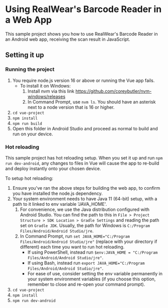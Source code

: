 # Using RealWear's Barcode Reader in a Web App

This sample project shows you how to use RealWear's Barcode Reader in an Android
web app, receiving the scan result in JavaScript.

## Setting it up

### Running the project

1. You require node.js version 16 or above or running the Vue app fails.
    - To install it on Windows:
        1. Install nvm via this link https://github.com/coreybutler/nvm-windows/releases
        2. In Command Prompt, use `nvm ls`. You should have an asterisk next to a node version that is 16 or higher.
2. `cd vue-project`
3. `npm install`
4. `npm run build`
5. Open this folder in Android Studio and proceed as normal to build and run on your device.

### Hot reloading

This sample project has hot reloading setup. When you set it up and run `npm run dev-android`, any changes to files
in Vue will cause the app to re-build and deploy instantly onto your chosen device.

To setup hot reloading:

1. Ensure you've ran the above steps for building the web app, to confirm you have installed the node.js dependency.
2. Your system environment needs to have Java 11 (64-bit) setup, with a path to it linked to env variable 'JAVA_HOME'.
    1. For convenience, we use the Java distribution configured with Android Studio. You can find the path to this in
    `File > Project Structure > SDK Location > Gradle Settings` and reading the path set on `Gradle JDK`. Usually, the
    path for Windows is `C:/Program Files/Android/Android Studio/jre`.
    2. In Command Prompt, run `set JAVA_HOME="C:/Program Files/Android/Android Studio/jre"` (replace with your directory
    if different) each time you want to run hot reloading.
        - If using PowerShell, instead run `$env:JAVA_HOME = "C:/Program Files/Android/Android Studio/jre"`.
        - If using Bash, instead run `export JAVA_HOME="C:/Program Files/Android/Android Studio/jre"`.
        - For ease of use, consider setting the env variable permanently in your system environment variables
        (if you choose this option, remember to close and re-open your command prompt).
2. `cd vue-project`
3. `npm install`
4. `npm run dev-android`
